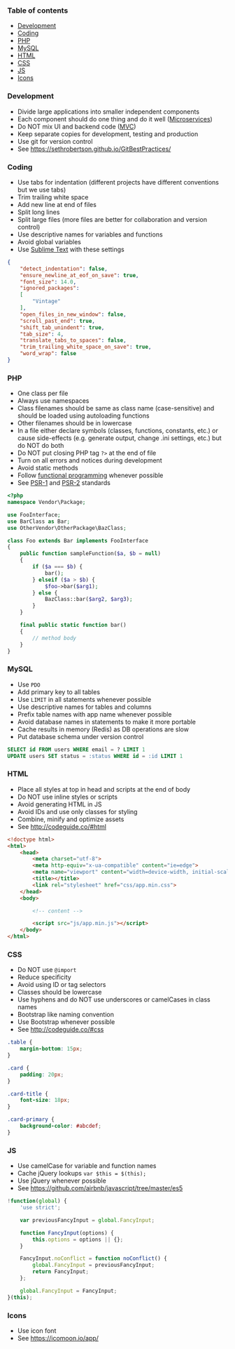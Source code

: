 ### Table of contents
- [Development](#development)
- [Coding](#coding)
- [PHP](#php)
- [MySQL](#mysql)
- [HTML](#html)
- [CSS](#css)
- [JS](#js)
- [Icons](#icons)

### Development
- Divide large applications into smaller independent components
- Each component should do one thing and do it well ([Microservices](https://en.wikipedia.org/wiki/Microservices))
- Do NOT mix UI and backend code ([MVC](https://en.wikipedia.org/wiki/Model%E2%80%93view%E2%80%93controller))
- Keep separate copies for development, testing and production
- Use git for version control
- See https://sethrobertson.github.io/GitBestPractices/

### Coding
- Use tabs for indentation (different projects have different conventions but we use tabs)
- Trim trailing white space
- Add new line at end of files
- Split long lines
- Split large files (more files are better for collaboration and version control)
- Use descriptive names for variables and functions
- Avoid global variables
- Use [Sublime Text](http://www.sublimetext.com/) with these settings

```json
{
	"detect_indentation": false,
	"ensure_newline_at_eof_on_save": true,
	"font_size": 14.0,
	"ignored_packages":
	[
		"Vintage"
	],
	"open_files_in_new_window": false,
	"scroll_past_end": true,
	"shift_tab_unindent": true,
	"tab_size": 4,
	"translate_tabs_to_spaces": false,
	"trim_trailing_white_space_on_save": true,
	"word_wrap": false
}
```

### PHP
- One class per file
- Always use namespaces
- Class filenames should be same as class name (case-sensitive) and should be loaded using autoloading functions
- Other filenames should be in lowercase
- In a file either declare symbols (classes, functions, constants, etc.) or cause side-effects (e.g. generate output, change .ini settings, etc.) but do NOT do both
- Do NOT put closing PHP tag `?>` at the end of file
- Turn on all errors and notices during development
- Avoid static methods
- Follow [functional programming](https://en.wikipedia.org/wiki/Functional_programming) whenever possible
- See [PSR-1](http://www.php-fig.org/psr/psr-1/) and [PSR-2](http://www.php-fig.org/psr/psr-2/) standards

```php
<?php
namespace Vendor\Package;

use FooInterface;
use BarClass as Bar;
use OtherVendor\OtherPackage\BazClass;

class Foo extends Bar implements FooInterface
{
	public function sampleFunction($a, $b = null)
	{
		if ($a === $b) {
			bar();
		} elseif ($a > $b) {
			$foo->bar($arg1);
		} else {
			BazClass::bar($arg2, $arg3);
		}
	}

	final public static function bar()
	{
		// method body
	}
}
```

### MySQL
- Use `PDO`
- Add primary key to all tables
- Use `LIMIT` in all statements whenever possible
- Use descriptive names for tables and columns
- Prefix table names with app name whenever possible
- Avoid database names in statements to make it more portable
- Cache results in memory (Redis) as DB operations are slow
- Put database schema under version control

```sql
SELECT id FROM users WHERE email = ? LIMIT 1
UPDATE users SET status = :status WHERE id = :id LIMIT 1
```

### HTML
- Place all styles at top in head and scripts at the end of body
- Do NOT use inline styles or scripts
- Avoid generating HTML in JS
- Avoid IDs and use only classes for styling
- Combine, minify and optimize assets
- See http://codeguide.co/#html

```html
<!doctype html>
<html>
	<head>
		<meta charset="utf-8">
		<meta http-equiv="x-ua-compatible" content="ie=edge">
		<meta name="viewport" content="width=device-width, initial-scale=1">
		<title></title>
		<link rel="stylesheet" href="css/app.min.css">
	</head>
	<body>

		<!-- content -->

		<script src="js/app.min.js"></script>
	</body>
</html>
```

### CSS
- Do NOT use `@import`
- Reduce specificity
- Avoid using ID or tag selectors
- Classes should be lowercase
- Use hyphens and do NOT use underscores or camelCases in class names
- Bootstrap like naming convention
- Use Bootstrap whenever possible
- See http://codeguide.co/#css

```css
.table {
	margin-bottom: 15px;
}

.card {
	padding: 20px;
}

.card-title {
	font-size: 18px;
}

.card-primary {
	background-color: #abcdef;
}
```

### JS
- Use camelCase for variable and function names
- Cache jQuery lookups `var $this = $(this);`
- Use jQuery whenever possible
- See https://github.com/airbnb/javascript/tree/master/es5

```js
!function(global) {
	'use strict';

	var previousFancyInput = global.FancyInput;

	function FancyInput(options) {
		this.options = options || {};
	}

	FancyInput.noConflict = function noConflict() {
		global.FancyInput = previousFancyInput;
		return FancyInput;
	};

	global.FancyInput = FancyInput;
}(this);
```

### Icons
- Use icon font
- See https://icomoon.io/app/
